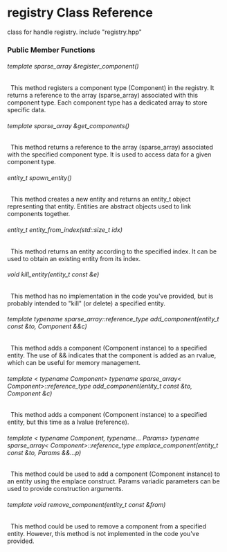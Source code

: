 # registry Class Reference
class for handle registry.
include "registry.hpp"
### Public Member Functions
###### template <class Component> sparse_array<Component> &register_component()
&nbsp; This method registers a component type (Component) in the registry. It returns a reference to the array (sparse_array) associated with this component type. Each component type has a dedicated array to store specific data.
###### template <class Component> sparse_array<Component> &get_components()
&nbsp; This method returns a reference to the array (sparse_array) associated with the specified component type. It is used to access data for a given component type.
###### entity_t spawn_entity()
&nbsp; This method creates a new entity and returns an entity_t object representing that entity. Entities are abstract objects used to link components together.
###### entity_t entity_from_index(std::size_t idx)
&nbsp; This method returns an entity according to the specified index. It can be used to obtain an existing entity from its index.
###### void kill_entity(entity_t const &e)
&nbsp; This method has no implementation in the code you've provided, but is probably intended to "kill" (or delete) a specified entity.
###### template <typename Component> typename sparse_array<Component>::reference_type add_component(entity_t const &to, Component &&c)
&nbsp; This method adds a component (Component instance) to a specified entity. The use of && indicates that the component is added as an rvalue, which can be useful for memory management.
###### template < typename Component> typename sparse_array< Component>::reference_type add_component(entity_t const &to, Component &c)
&nbsp; This method adds a component (Component instance) to a specified entity, but this time as a lvalue (reference).
###### template < typename Component, typename... Params> typename sparse_array< Component>::reference_type emplace_component(entity_t const &to, Params &&...p)
&nbsp; This method could be used to add a component (Component instance) to an entity using the emplace construct. Params variadic parameters can be used to provide construction arguments.
###### template <typename Component> void remove_component(entity_t const &from)
&nbsp; This method could be used to remove a component from a specified entity. However, this method is not implemented in the code you've provided.